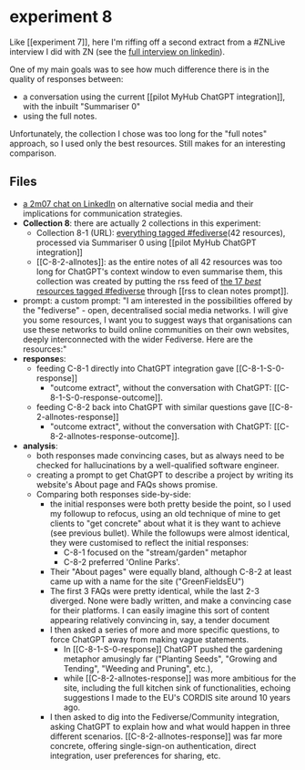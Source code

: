 # experiment 8

Like [[experiment 7]], here I'm riffing off a second extract from a #ZNLive interview I did with ZN  (see the [full interview on linkedin](https://www.linkedin.com/events/7138431781808107520/)).

One of my main goals was to see how much difference there is in the quality of responses between:

* a conversation using the current  [[pilot MyHub ChatGPT integration]], with the inbuilt "Summariser 0" 
* using the full notes.

Unfortunately, the collection I chose was too long for the "full notes" approach, so I used only the best resources. Still makes for an interesting comparison.

## Files

* [a 2m07 chat on LinkedIn](https://www.linkedin.com/feed/update/urn:li:activity:7140976711302545408/) on alternative social media and their implications for communication strategies. 
* **Collection 8**: there are actually 2 collections in this experiment:
	* Collection 8-1 (URL): [everything tagged #fediverse](https://myhub.ai/@mathewlowry/?tags=fediverse&types=like&types=do&types=think&timeframe=anytime&quality=all)(42 resources), processed via Summariser 0 using [[pilot MyHub ChatGPT integration]]
	* [[C-8-2-allnotes]]: as the entire notes of all 42 resources was too long for ChatGPT's context window to even summarise them, this collection was created by putting the rss feed of [ the 17 *best* resources tagged #fediverse](https://myhub.ai/@mathewlowry/?quality=best&types=like&types=do&types=think&tags=fediverse&timeframe=anytime) through [[rss to clean notes prompt]].
* prompt: a custom prompt: "I am interested in the possibilities offered by the "fediverse" - open, decentralised social media networks. I will give you some resources, I want you to suggest ways that organisations can use these networks to build online communities on their own websites, deeply interconnected with the wider Fediverse. Here are the resources:"
* **response**s:  
	* feeding C-8-1 directly into ChatGPT integration gave [[C-8-1-S-0-response]] 
		* "outcome extract", without the conversation with ChatGPT: [[C-8-1-S-0-response-outcome]].
	* feeding C-8-2 back into ChatGPT with similar questions gave [[C-8-2-allnotes-response]]
		* "outcome extract", without the conversation with ChatGPT: [[C-8-2-allnotes-response-outcome]].
* **analysis**: 
	* both responses made convincing cases, but as always need to be checked for hallucinations by a well-qualified software engineer. 
	* creating a prompt to get ChatGPT to describe a project by writing its website's About page and FAQs shows promise. 
	* Comparing both responses side-by-side:
		* the initial responses were both pretty beside the point, so I used my followup to refocus, using an old technique of mine to get clients to "get concrete" about what it is they want to achieve (see previous bullet). While the followups were almost identical, they were customised to reflect the initial responses: 
			* C-8-1 focused on the "stream/garden" metaphor
			* C-8-2 preferred 'Online Parks'.
		* Their "About pages" were equally bland, although C-8-2 at least came up with a name for the site ("GreenFieldsEU")
		* The first 3 FAQs were pretty identical, while the last 2-3 diverged. None were badly written, and make a convincing case for their platforms. I can easily imagine this sort of content appearing relatively convincing in, say, a tender document
		* I then asked a series of more and more specific questions, to force ChatGPT away from making vague statements. 
			* In [[C-8-1-S-0-response]] ChatGPT pushed the gardening metaphor amusingly far ("Planting Seeds", "Growing and Tending", "Weeding and Pruning", etc.), 
			* while [[C-8-2-allnotes-response]] was more ambitious for the site, including the full kitchen sink of functionalities, echoing suggestions I made to the EU's CORDIS site around 10 years ago.
		* I then asked to dig into the Fediverse/Community integration, asking ChatGPT to explain how and what would happen in three different scenarios.  [[C-8-2-allnotes-response]] was far more concrete, offering single-sign-on authentication, direct integration, user preferences for sharing, etc.